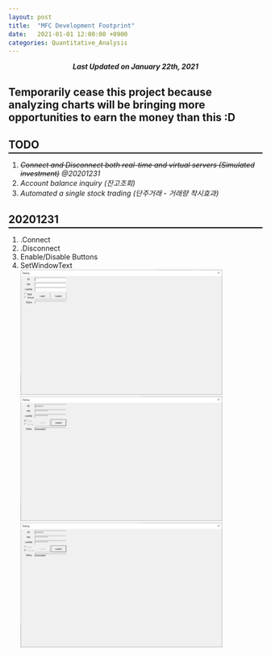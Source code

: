```yaml
---
layout: post
title:  "MFC Development Footprint"
date:   2021-01-01 12:00:00 +0900
categories: Quantitative_Analysis
---
```


<div style="text-align: center"><i><b>Last Updated on January 22th, 2021</b></i></div>

## Temporarily cease this project because analyzing charts will be bringing more opportunities to earn the money than this :D 
## TODO
<hr style="height: 2px; border:none; margin-top: -1em; margin-bottom:0.5em; padding: 0; background:black">

1. *~~Connect and Disconnect both real-time and virtual servers (Simulated investment)~~  @20201231*
2. *Account balance inquiry (잔고조회)*
3. *Automated a single stock trading (단주거래 - 거래량 착시효과)*

## 20201231
<hr style="height: 2px; border:none; margin-top: -1em; margin-bottom:0.5em; padding: 0; background:black">

1. .Connect
2. .Disconnect
3. Enable/Disable Buttons
4. SetWindowText   
    <img src="/img/MFC_idle.JPG" width = "400px">
    <img src="/img/MFC_real.JPG" width = "400px">   
    <img src="/img/MFC_virtual.JPG" width = "400px">   
